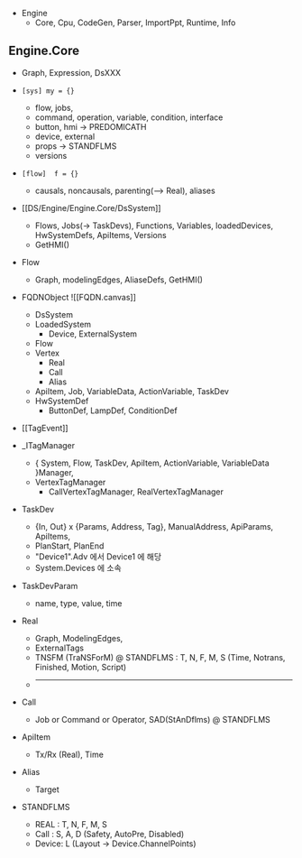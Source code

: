 - Engine
	- Core, Cpu, CodeGen, Parser, ImportPpt, Runtime, Info
## Engine.Core
-  Graph, Expression, DsXXX
- `[sys] my = {}`
	- flow, jobs, 
	- command, operation, variable, condition, interface
	- button, hmi   -> PREDOMICATH
	- device, external
	- props             -> STANDFLMS
	- versions
- `[flow]  f = {}`
	- causals, noncausals, parenting(--> Real), aliases

- [[DS/Engine/Engine.Core/DsSystem]]
	- Flows, Jobs(-> TaskDevs), Functions, Variables,  loadedDevices, HwSystemDefs, ApiItems,  Versions
	- GetHMI()
- Flow
	- Graph, modelingEdges, AliaseDefs, GetHMI()
- FQDNObject ![[FQDN.canvas]]
	- DsSystem
	- LoadedSystem
		- Device, ExternalSystem
	- Flow
	- Vertex
		- Real
		- Call
		- Alias
	- ApiItem, Job, VariableData, ActionVariable, TaskDev
	- HwSystemDef
		- ButtonDef, LampDef, ConditionDef
- [[TagEvent]]
- _ITagManager
	- { System, Flow, TaskDev, ApiItem, ActionVariable, VariableData  }Manager,
	- VertexTagManager
		- CallVertexTagManager, RealVertexTagManager
- TaskDev
	- {In, Out} x {Params, Address, Tag}, ManualAddress, ApiParams, ApiItems, 
	- PlanStart, PlanEnd
	- "Device1".Adv 에서 Device1 에 해당
	- System.Devices 에 소속
- TaskDevParam
	- name, type, value, time
- Real
	- Graph, ModelingEdges,
	- ExternalTags
	- TNSFM (TraNSForM) @ STANDFLMS : T, N, F, M, S (Time, Notrans, Finished, Motion, Script)
	-  _    _   _   _ _
- Call
	- Job or Command or Operator, SAD(StAnDflms) @ STANDFLMS 
- ApiItem
	- Tx/Rx (Real), Time
- Alias
	- Target
- STANDFLMS
	- REAL : T, N, F, M, S
	- Call : S, A, D (Safety, AutoPre, Disabled)
	- Device: L (Layout -> Device.ChannelPoints)